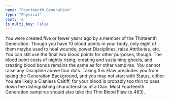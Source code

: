 ```yaml
---
name: "Fourteenth Generation"
type: "Physical"
cost: -2
is_multi_buy: False
---
```


You were created five or fewer years ago by a member of the Thirteenth Generation. Though you have 10 blood points in your body, only eight of them maybe used to heal wounds, power Disciplines, raise Attributes, etc. You can still use the final two blood points for other purposes, though. The blood point costs of nightly rising, creating and sustaining ghouls, and creating blood bonds remains the same as for other vampires. You cannot raise any Discipline above four dots. Taking this Flaw precludes you from taking the Generation Background, and you may not start with Status, either. You are likely a Clanless Caitiff, for your blood is probably too thin to pass down the distinguishing characteristics of a Clan. Most Fourteenth Generation vampires should also take the Thin Blood Flaw (p.483).